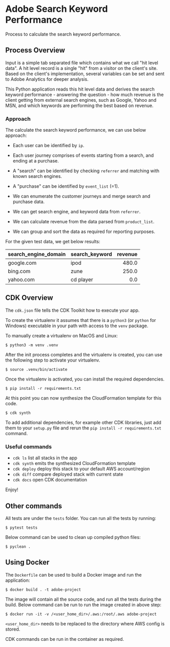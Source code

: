 # Adobe Search Keyword Performance

Process to calculate the search keyword performance.

## Process Overview

Input is a simple tab separated file which contains what we call 
"hit level data". A hit level record is a single "hit" from a 
visitor on the client's site. Based on the client's implementation, 
several variables can be set and sent to Adobe Analytics for 
deeper analysis.

This Python application reads this hit level data and derives the
search keyword performance - answering the question - how much revenue 
is the client getting from external search engines, such as Google, Yahoo 
and MSN, and which keywords are performing the best based on revenue.

### Approach

The calculate the search keyword performance, we can use below approach:

* Each user can be identified by `ip`.

* Each user journey comprises of events starting from a search, and ending at a purchase.

* A "search" can be identified by checking `referrer` and matching with known search engines.

* A "purchase" can be identified by `event_list` (=1).

* We can enumerate the customer journeys and merge search and purchase data. 

* We can get search engine, and keyword data from `referrer`.

* We can calculate revenue from the data parsed from `product_list`.

* We can group and sort the data as required for reporting purposes.

For the given test data, we get below results:

|search_engine_domain|search_keyword|revenue|
|:-------------------|:-------------|------:|
|google.com          |ipod          |480.0  |
|bing.com            |zune          |250.0  |
|yahoo.com           |cd player     |0.0    |


## CDK Overview

The `cdk.json` file tells the CDK Toolkit how to execute your app.

To create the virtualenv it assumes that there is a `python3`
(or `python` for Windows) executable in your path with access to the `venv`
package.

To manually create a virtualenv on MacOS and Linux:

```
$ python3 -m venv .venv
```

After the init process completes and the virtualenv is created, you can use the following step to activate your virtualenv.

```
$ source .venv/bin/activate
```

Once the virtualenv is activated, you can install the required dependencies.

```
$ pip install -r requirements.txt
```

At this point you can now synthesize the CloudFormation template for this code.

```
$ cdk synth
```

To add additional dependencies, for example other CDK libraries, just add
them to your `setup.py` file and rerun the `pip install -r requirements.txt`
command.

### Useful commands

 * `cdk ls`          list all stacks in the app
 * `cdk synth`       emits the synthesized CloudFormation template
 * `cdk deploy`      deploy this stack to your default AWS account/region
 * `cdk diff`        compare deployed stack with current state
 * `cdk docs`        open CDK documentation

Enjoy!

## Other commands

All tests are under the `tests` folder. You can run all the tests by running:

```
$ pytest tests
```

Below command can be used to clean up compiled python files:
```
$ pyclean .
```

## Using Docker

The `Dockerfile` can be used to build a Docker image and run the application:

```
$ docker build . -t adobe-project
```

The image will contain all the source code, and run all the tests during the build. Below command can be run to run the image created in above step:

```
$ docker run -it -v /<user_home_dir>/.aws:/root/.aws adobe-project 
```

`<user_home_dir>` needs to be replaced to the directory where AWS config is stored.

CDK commands can be run in the container as required.